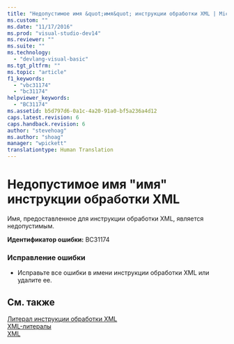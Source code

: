```yaml
---
title: "Недопустимое имя &quot;имя&quot; инструкции обработки XML | Microsoft Docs"
ms.custom: ""
ms.date: "11/17/2016"
ms.prod: "visual-studio-dev14"
ms.reviewer: ""
ms.suite: ""
ms.technology: 
  - "devlang-visual-basic"
ms.tgt_pltfrm: ""
ms.topic: "article"
f1_keywords: 
  - "vbc31174"
  - "bc31174"
helpviewer_keywords: 
  - "BC31174"
ms.assetid: b5d797d6-0a1c-4a20-91a0-bf5a236a4d12
caps.latest.revision: 6
caps.handback.revision: 6
author: "stevehoag"
ms.author: "shoag"
manager: "wpickett"
translationtype: Human Translation
---
```

# Недопустимое имя &quot;имя&quot; инструкции обработки XML
Имя, предоставленное для инструкции обработки XML, является недопустимым.  
  
 **Идентификатор ошибки:** BC31174  
  
### Исправление ошибки  
  
-   Исправьте все ошибки в имени инструкции обработки XML или удалите ее.  
  
## См. также  
 [Литерал инструкции обработки XML](../../visual-basic/language-reference/xml-literals/xml-processing-instruction-literal.md)   
 [XML\-литералы](../../visual-basic/language-reference/xml-literals/index.md)   
 [XML](../../visual-basic/programming-guide/language-features/xml/index.md)